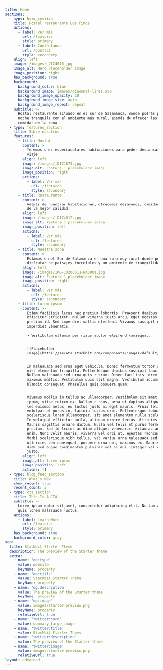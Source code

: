 ```yaml
---
title: Home
sections:
  - type: hero_section
    title: Hostal restaurante Los Pinos
    actions:
      - label: Ver más
        url: /features
        style: primary
      - label: Contáctanos
        url: /contact
        style: secondary
    align: left
    image: /images/_DIC4015.jpg
    image_alt: Hero placeholder image
    image_position: right
    has_background: true
    background:
      background_color: blue
      background_image: images/diagonal-lines.svg
      background_image_opacity: 20
      background_image_size: auto
      background_image_repeat: repeat
    subtitle: >-
      Hostal restaurante situado en el sur de Salamanca, donde podrás pasar una
      noche tranquila con el ambiente más rural, además de ofrecer las mejores
      comidas de la zona
  - type: features_section
    title: Sobre nosotros
    features:
      - title: Hostal
        content: >
          Tenemos unas espectaculares habitaciones para poder descansar de su
          viaje
        align: left
        image: /images/_DIC3873.jpg
        image_alt: Feature 1 placeholder image
        image_position: right
        actions:
          - label: Ver más
            url: /features
            style: secondary
      - title: Restaurante
        content: >
          Además de nuestras habitaciones, ofrecemos desayunos, comidas y cenas
          de la mejor calidad
        align: left
        image: /images/_DIC4012.jpg
        image_alt: Feature 2 placeholder image
        image_position: left
        actions:
          - label: Ver más
            url: /features
            style: secondary
      - title: Nuestra zona
        content: >
          Estamos en el Sur de Salamanca en una zona muy rural donde podrás
          disfrutar de paisajes increíbles y un ambiente de tranquilidad
        align: left
        image: /images/IMG-20200511-WA0001.jpg
        image_alt: Feature 3 placeholder image
        image_position: right
        actions:
          - label: Ver más
            url: /features
            style: secondary
      - title: lorem-ipsum
        content: >-
          Etiam facilisis lacus nec pretium lobortis. Praesent dapibus justo non
          efficitur efficitur. Nullam viverra justo arcu, eget egestas tortor
          pretium id. Sed imperdiet mattis eleifend. Vivamus suscipit et neque
          imperdiet venenatis.
                  
          > Vestibulum ullamcorper risus auctor eleifend consequat.


          ![Placeholder
          Image](https://assets.stackbit.com/components/images/default/post-4.jpeg)


          In malesuada sed urna eget vehicula. Donec fermentum tortor sit amet
          nisl elementum fringilla. Pellentesque dapibus suscipit faucibus.
          Nullam malesuada sed urna quis rutrum. Donec facilisis lorem id
          maximus mattis. Vestibulum quis elit magna. Vestibulum accumsan
          blandit consequat. Phasellus quis posuere quam.


          Vivamus mollis in tellus ac ullamcorper. Vestibulum sit amet bibendum
          ipsum, vitae rutrum ex. Nullam cursus, urna et dapibus aliquam, urna
          leo euismod metus, eu luctus justo mi eget mauris. Proin felis leo,
          volutpat et purus in, lacinia luctus eros. Pellentesque lobortis massa
          scelerisque lorem ullamcorper, sit amet elementum nulla scelerisque.
          In volutpat efficitur nulla, aliquam ornare lectus ultricies ac.
          Mauris sagittis ornare dictum. Nulla vel felis ut purus fermentum
          pretium. Sed id lectus ac diam aliquet venenatis. Etiam ac auctor
          enim. Nunc velit mauris, viverra vel orci ut, egestas rhoncus diam.
          Morbi scelerisque nibh tellus, vel varius urna malesuada sed. Etiam
          ultricies sem consequat, posuere urna non, maximus ex. Mauris gravida
          diam sed augue condimentum pulvinar vel ac dui. Integer vel convallis
          justo.
        align: left
        image_alt: lorem-ipsum
        image_position: left
        actions: []
  - type: blog_feed_section
    title: What's New
    show_recent: true
    recent_count: 3
  - type: cta_section
    title: This Is A CTA
    subtitle: >-
      Lorem ipsum dolor sit amet, consectetur adipiscing elit. Nullam a metus
      quis lorem malesuada luctus.
    actions:
      - label: Learn More
        url: /features
        style: primary
    has_background: true
    background_color: gray
seo:
  title: Stackbit Starter Theme
  description: The preview of the Starter theme
  extra:
    - name: 'og:type'
      value: website
      keyName: property
    - name: 'og:title'
      value: Stackbit Starter Theme
      keyName: property
    - name: 'og:description'
      value: The preview of the Starter theme
      keyName: property
    - name: 'og:image'
      value: images/starter-preview.png
      keyName: property
      relativeUrl: true
    - name: 'twitter:card'
      value: summary_large_image
    - name: 'twitter:title'
      value: Stackbit Starter Theme
    - name: 'twitter:description'
      value: The preview of the Starter theme
    - name: 'twitter:image'
      value: images/starter-preview.png
      relativeUrl: true
layout: advanced
---
```

